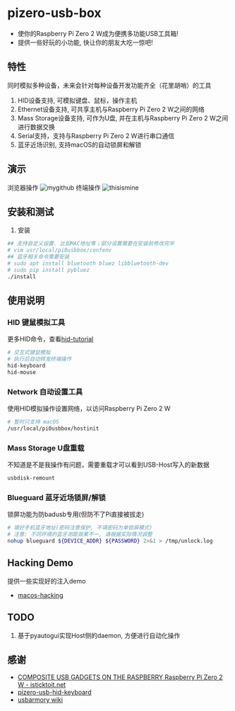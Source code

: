 # pizero-usb-box

- 使你的Raspberry Pi Zero 2 W成为便携多功能USB工具箱!
- 提供一些好玩的小功能, 快让你的朋友大吃一惊吧!

## 特性
同时模拟多种设备，未来会针对每种设备开发功能齐全（花里胡哨）的工具
1. HID设备支持, 可模拟键盘、鼠标，操作主机
2. Ethernet设备支持, 可共享主机与Raspberry Pi Zero 2 W之间的网络
3. Mass Storage设备支持, 可作为U盘, 并在主机与Raspberry Pi Zero 2 W之间进行数据交换
4. Serial支持，支持与Raspberry Pi Zero 2 W进行串口通信
5. 蓝牙近场识别, 支持macOS的自动锁屏和解锁
## 演示
浏览器操作
![mygithub](https://github.com/ChisBread/pizero-usb-box/raw/master/resource/mygithub.gif)
终端操作
![thisismine](https://github.com/ChisBread/pizero-usb-box/raw/master/resource/thisismine.gif)
## 安装和测试
1. 安装
```bash
## 支持自定义设置. 比如MAC地址等；部分设置需要在安装前修改完毕
# vim usr/local/pi0usbbox/confenv
## 蓝牙相关命令需要安装
# sudo apt install bluetooth bluez libbluetooth-dev
# sudo pip install pybluez
./install
```
## 使用说明
### HID 键鼠模拟工具
更多HID命令，查看[hid-tutorial](./docs/hid-tutorial.md)
```bash
# 交互式键鼠模拟
# 执行后自动转发终端操作
hid-keyboard
hid-mouse
```
### Network 自动设置工具
使用HID模拟操作设置网络，以访问Raspberry Pi Zero 2 W
```bash
# 暂时只支持 macOS
/usr/local/pi0usbbox/hostinit
```
### Mass Storage U盘重载
不知道是不是我操作有问题，需要重载才可以看到USB-Host写入的新数据
```bash
usbdisk-remount
```
### Blueguard 蓝牙近场锁屏/解锁
锁屏功能为防badusb专用(但防不了Pi直接被拔走)
```bash
# 填好手机蓝牙地址(密码注意保护, 不填密码为单锁屏模式)
# 注意: 不同环境的蓝牙测距效果不一, 请根据实际情况调整
nohup blueguard ${DEVICE_ADDR} ${PASSWORD} 2>&1 > /tmp/unlock.log
```
## Hacking Demo
提供一些实现好的注入demo
- [macos-hacking](./docs/macos-hacking.md)
## TODO
1. 基于pyautogui实现Host侧的daemon, 方便进行自动化操作
## 感谢
- [COMPOSITE USB GADGETS ON THE RASPBERRY Raspberry Pi Zero 2 W - isticktoit.net](http://www.isticktoit.net/?p=1383)
- [pizero-usb-hid-keyboard](https://github.com/raspberrypisig/pizero-usb-hid-keyboard)
- [usbarmory wiki](https://github.com/ckuethe/usbarmory/wiki/USB-Gadgets)
